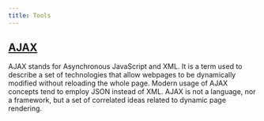 ```yaml
---
title: Tools
---
```


[AJAX](https://en.wikipedia.org/wiki/Ajax_(programming))
----

AJAX stands for Asynchronous JavaScript and XML. It is a term used to describe a set of technologies that allow webpages to be dynamically modified without reloading the whole page. Modern usage of AJAX concepts tend to employ JSON instead of XML. AJAX is not a language, nor a framework, but a set of correlated ideas related to dynamic page rendering.
